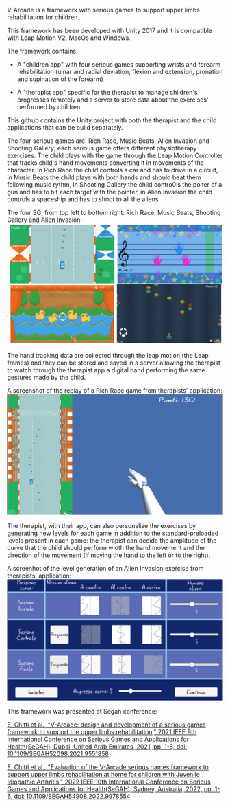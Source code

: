 V-Arcade is a framework with serious games to support upper limbs rehabilitation for children.

This framework has been developed with Unity 2017 and it is compatible with Leap Motion V2, MacOs and Windows. 

The framework contains:

- A "children app"  with four serious games supporting wrists and forearm rehabilitation (ulnar and radial deviation, flexion and extension, pronation and supination of the forearm)

- A "therapist app"  specific for the therapist to manage children's progresses remotely and a server to store data about the exercises' performed by children

This github contains the Unity project with both the therapist and the child applications that can be build separately.

The four serious games are: Rich Race, Music Beats, Alien Invasion and Shooting Gallery; each serious game offers different physiotherapy exercises. 
The child plays with the game through the Leap Motion Controller that tracks child's hand movements converting it in movements of the character. In Rich Race the child controls a car and has to drive in a circuit, in Music Beats the child plays with both hands and should beat them following music rythm, in Shooting Gallery the child contro0ls the poiter of a gun and has to hit each target with the pointer, in Alien Invasion the child controls a spaceship and has to shoot to all the aliens.

The four SG, from top left to bottom right: Rich Race, Music Beats, Shooting Gallery and Alien Invasion:
![alt text](https://github.com/eleKit/v-arcade/blob/master/4-serious-games.png)


The hand tracking data are collected through the leap motion (the Leap frames) and they can be stored and saved in a server allowing the therapist to watch through the therapist app a digital hand performing the same gestures made by the child. 

A screenshot of the replay of a Rich Race game from therapists' application:
![alt text](https://github.com/eleKit/v-arcade/blob/master/car-replay.png)

The therapist, with their app, can also personalize the exercises by generating new levels for each game in addition to the standard-preloaded levels present in each game: the therapist can decide the amplitude of the curve that the child should perform wioth the hand movement and the direction of the movement (if moving the hand to the left or to the right).

A screenhot of the level generation of an Alien Invasion exercise from therapists' application:
![alt text](https://github.com/eleKit/v-arcade/blob/master/Space-path-generator.png)


This framework was presented at Segah conference: 

[E. Chitti et al., "V-Arcade: design and development of a serious games framework to support the upper limbs rehabilitation," 2021 IEEE 9th International Conference on Serious Games and Applications for Health(SeGAH), Dubai, United Arab Emirates, 2021, pp. 1-8, doi: 10.1109/SEGAH52098.2021.9551858](https://ieeexplore.ieee.org/document/9551858)

[E. Chitti et al., "Evaluation of the V-Arcade serious games framework to support upper limbs rehabilitation at home for children with Juvenile Idiopathic Arthritis," 2022 IEEE 10th International Conference on Serious Games and Applications for Health(SeGAH), Sydney, Australia, 2022, pp. 1-6, doi: 10.1109/SEGAH54908.2022.9978554](https://ieeexplore.ieee.org/document/9978554)
